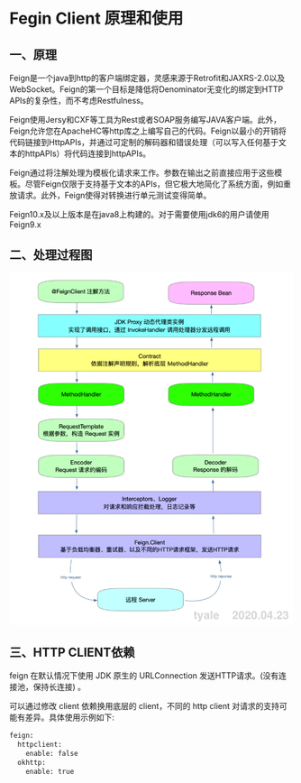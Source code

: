 # Fegin Client 原理和使用

## 一、原理

Feign是一个java到http的客户端绑定器，灵感来源于Retrofit和JAXRS-2.0以及WebSocket。Feign的第一个目标是降低将Denominator无变化的绑定到HTTP APIs的复杂性，而不考虑Restfulness。

Feign使用Jersy和CXF等工具为Rest或者SOAP服务编写JAVA客户端。此外，Feign允许您在ApacheHC等http库之上编写自己的代码。Feign以最小的开销将代码链接到HttpAPIs，并通过可定制的解码器和错误处理（可以写入任何基于文本的httpAPIs）将代码连接到httpAPIs。

Feign通过将注解处理为模板化请求来工作。参数在输出之前直接应用于这些模板。尽管Feign仅限于支持基于文本的APIs，但它极大地简化了系统方面，例如重放请求。此外，Feign使得对转换进行单元测试变得简单。

Feign10.x及以上版本是在java8上构建的。对于需要使用jdk6的用户请使用Feign9.x

## 二、处理过程图

![title](https://raw.githubusercontent.com/lllpla/img/master/gitnote/2020/06/21/1592704630569-1592704630642.png)

## 三、HTTP CLIENT依赖

feign 在默认情况下使用 JDK 原生的 URLConnection 发送HTTP请求。(没有连接池，保持长连接) 。

可以通过修改 client 依赖换用底层的 client，不同的 http client 对请求的支持可能有差异。具体使用示例如下:

```
feign: 
  httpclient:
    enable: false
  okhttp:
    enable: true
```

